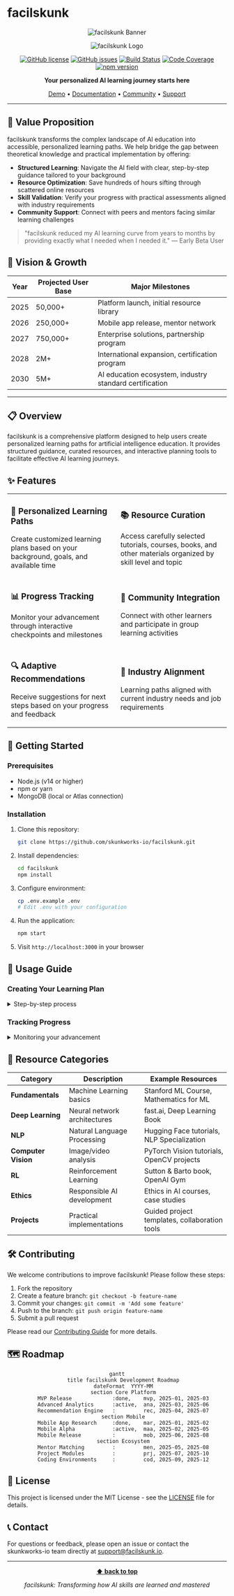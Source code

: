 # facilskunk

<div align="center">

![facilskunk Banner](https://raw.githubusercontent.com/skunkworks-io/facilskunk/4bf9bc176d4372079bf2f689225e67a79d5fdc8c/assets/YOUR%20AI%20LEARINGSTARTS%20HERE.svg?token=A6CHLBDVFDYIL6RYJ3PRHUTH44GUI)

![facilskunk Logo](https://img.shields.io/badge/facilskunk-AI%20Learning%20Guide-6C3483?style=for-the-badge)

[![GitHub license](https://img.shields.io/github/license/skunkworks-io/facilskunk)](https://github.com/skunkworks-io/facilskunk/blob/main/LICENSE)
[![GitHub issues](https://img.shields.io/github/issues/skunkworks-io/facilskunk)](https://github.com/skunkworks-io/facilskunk/issues)
[![Build Status](https://img.shields.io/github/actions/workflow/status/skunkworks-io/facilskunk/main.yml?branch=main)](https://github.com/skunkworks-io/facilskunk/actions)
[![Code Coverage](https://img.shields.io/codecov/c/github/skunkworks-io/facilskunk)](https://codecov.io/gh/skunkworks-io/facilskunk)
[![npm version](https://img.shields.io/npm/v/facilskunk)](https://www.npmjs.com/package/facilskunk)

**Your personalized AI learning journey starts here**

[Demo](https://facilskunk.io) • [Documentation](https://docs.facilskunk.io) • [Community](https://community.facilskunk.io) • [Support](https://facilskunk.io/support)

</div>

---

## 🚀 Value Proposition

facilskunk transforms the complex landscape of AI education into accessible, personalized learning paths. We help bridge the gap between theoretical knowledge and practical implementation by offering:

- **Structured Learning**: Navigate the AI field with clear, step-by-step guidance tailored to your background
- **Resource Optimization**: Save hundreds of hours sifting through scattered online resources
- **Skill Validation**: Verify your progress with practical assessments aligned with industry requirements
- **Community Support**: Connect with peers and mentors facing similar learning challenges

> "facilskunk reduced my AI learning curve from years to months by providing exactly what I needed when I needed it." — Early Beta User

## 🔭 Vision & Growth

| Year | Projected User Base | Major Milestones |
|------|---------------------|------------------|
| 2025 | 50,000+ | Platform launch, initial resource library |
| 2026 | 250,000+ | Mobile app release, mentor network |
| 2027 | 750,000+ | Enterprise solutions, partnership program |
| 2028 | 2M+ | International expansion, certification program |
| 2030 | 5M+ | AI education ecosystem, industry standard certification |

---

## 📋 Overview

facilskunk is a comprehensive platform designed to help users create personalized learning paths for artificial intelligence education. It provides structured guidance, curated resources, and interactive planning tools to facilitate effective AI learning journeys.

## ✨ Features

<table>
  <tr>
    <td width="50%">
      <h3>🧠 Personalized Learning Paths</h3>
      <p>Create customized learning plans based on your background, goals, and available time</p>
    </td>
    <td width="50%">
      <h3>📚 Resource Curation</h3>
      <p>Access carefully selected tutorials, courses, books, and other materials organized by skill level and topic</p>
    </td>
  </tr>
  <tr>
    <td width="50%">
      <h3>📊 Progress Tracking</h3>
      <p>Monitor your advancement through interactive checkpoints and milestones</p>
    </td>
    <td width="50%">
      <h3>👥 Community Integration</h3>
      <p>Connect with other learners and participate in group learning activities</p>
    </td>
  </tr>
  <tr>
    <td width="50%">
      <h3>🔍 Adaptive Recommendations</h3>
      <p>Receive suggestions for next steps based on your progress and feedback</p>
    </td>
    <td width="50%">
      <h3>🔗 Industry Alignment</h3>
      <p>Learning paths aligned with current industry needs and job requirements</p>
    </td>
  </tr>
</table>

## 🚀 Getting Started

### Prerequisites

- Node.js (v14 or higher)
- npm or yarn
- MongoDB (local or Atlas connection)

### Installation

1. Clone this repository:
   ```bash
   git clone https://github.com/skunkworks-io/facilskunk.git
   ```

2. Install dependencies:
   ```bash
   cd facilskunk
   npm install
   ```

3. Configure environment:
   ```bash
   cp .env.example .env
   # Edit .env with your configuration
   ```

4. Run the application:
   ```bash
   npm start
   ```

5. Visit `http://localhost:3000` in your browser

## 📖 Usage Guide

### Creating Your Learning Plan

<details>
<summary>Step-by-step process</summary>

1. Complete the initial assessment to identify your current knowledge level
2. Define your learning goals and time commitment
3. Review and customize the generated learning path
4. Begin your journey with the first recommended resource

</details>

### Tracking Progress

<details>
<summary>Monitoring your advancement</summary>

- Mark completed sections in your learning plan
- Take periodic assessments to measure knowledge retention
- Adjust your plan based on progress and changing interests

</details>

## 🔧 Resource Categories

| Category | Description | Example Resources |
|----------|-------------|-------------------|
| **Fundamentals** | Machine Learning basics | Stanford ML Course, Mathematics for ML |
| **Deep Learning** | Neural network architectures | fast.ai, Deep Learning Book |
| **NLP** | Natural Language Processing | Hugging Face tutorials, NLP Specialization |
| **Computer Vision** | Image/video analysis | PyTorch Vision tutorials, OpenCV projects |
| **RL** | Reinforcement Learning | Sutton & Barto book, OpenAI Gym |
| **Ethics** | Responsible AI development | Ethics in AI courses, case studies |
| **Projects** | Practical implementations | Guided project templates, collaboration tools |

## 🛠️ Contributing

We welcome contributions to improve facilskunk! Please follow these steps:

1. Fork the repository
2. Create a feature branch: `git checkout -b feature-name`
3. Commit your changes: `git commit -m 'Add some feature'`
4. Push to the branch: `git push origin feature-name`
5. Submit a pull request

Please read our [Contributing Guide](CONTRIBUTING.md) for more details.

## 🗺️ Roadmap

<div align="center">

```mermaid
gantt
    title facilskunk Development Roadmap
    dateFormat  YYYY-MM
    section Core Platform
    MVP Release             :done,    mvp, 2025-01, 2025-03
    Advanced Analytics      :active,  ana, 2025-03, 2025-06
    Recommendation Engine   :         rec, 2025-04, 2025-07
    section Mobile
    Mobile App Research     :done,    mar, 2025-01, 2025-02
    Mobile Alpha            :active,  maa, 2025-02, 2025-05
    Mobile Release          :         mob, 2025-06, 2025-08
    section Ecosystem
    Mentor Matching         :         men, 2025-05, 2025-08
    Project Modules         :         prj, 2025-07, 2025-10
    Coding Environments     :         cod, 2025-09, 2025-12
```

</div>

## 📄 License

This project is licensed under the MIT License - see the [LICENSE](LICENSE) file for details.

## 📞 Contact

For questions or feedback, please open an issue or contact the skunkworks-io team directly at support@facilskunk.io.

---

<div align="center">

**[⬆ back to top](#facilskunk)**

*facilskunk: Transforming how AI skills are learned and mastered*

</div>

